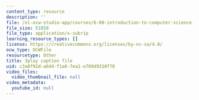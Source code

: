 ```yaml
---
content_type: resource
description: ''
file: /ol-ocw-studio-app/courses/6-00-introduction-to-computer-science-and-programming-fall-2008/c3a8f92da6d4f1a07ea1e769d9310f78_hVHqs38fPe8.srt
file_size: 51858
file_type: application/x-subrip
learning_resource_types: []
license: https://creativecommons.org/licenses/by-nc-sa/4.0/
ocw_type: OCWFile
resourcetype: Other
title: 3play caption file
uid: c3a8f92d-a6d4-f1a0-7ea1-e769d9310f78
video_files:
  video_thumbnail_file: null
video_metadata:
  youtube_id: null
---
```

